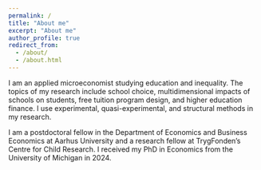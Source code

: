 ```yaml
---
permalink: /
title: "About me"
excerpt: "About me"
author_profile: true
redirect_from: 
  - /about/
  - /about.html
---
```


I am an applied microeconomist studying education and inequality. The topics of my research include school choice, multidimensional impacts of schools on students, free tuition program design, and higher education finance. I use experimental, quasi-experimental, and structural methods in my research.

I am a postdoctoral fellow in the Department of Economics and Business Economics at Aarhus University and a research fellow at TrygFonden’s Centre for Child Research. I received my PhD in Economics from the University of Michigan in 2024.